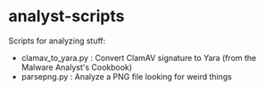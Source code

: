 # analyst-scripts

Scripts for analyzing stuff:

* clamav_to_yara.py : Convert ClamAV signature to Yara (from the Malware Analyst's Cookbook)
* parsepng.py : Analyze a PNG file looking for weird things
